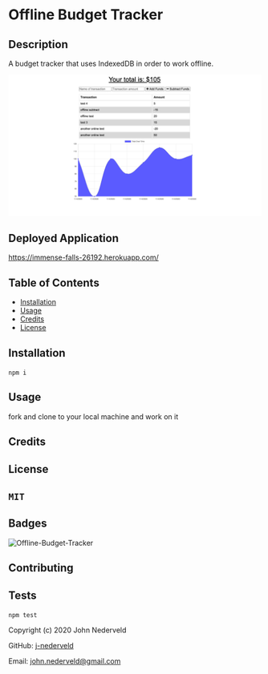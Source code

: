 
  # Offline Budget Tracker

## Description 

A budget tracker that uses IndexedDB in order to work offline.

![Offline-Budget-Tracker](https://github.com/j-nederveld/Offline-Budget-Tracker/blob/main/public/icons/app_preview.png)

## Deployed Application
https://immense-falls-26192.herokuapp.com/

## Table of Contents

* [Installation](#installation)
* [Usage](#usage)
* [Credits](#credits)
* [License](#license)


## Installation
`
npm i
`
## Usage 

fork and clone to your local machine and work on it

## Credits



## License
`
MIT
`
---

## Badges

![Offline-Budget-Tracker](https://img.shields.io/github/languages/top/j-nederveld/Offline-Budget-Tracker)

## Contributing



## Tests
`
npm test
`


Copyright (c) 2020 John Nederveld

GitHub: [j-nederveld](https://github.com/j-nederveld)

Email: john.nederveld@gmail.com
